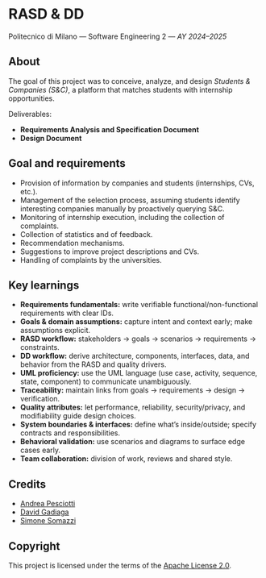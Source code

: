 # RASD & DD
Politecnico di Milano — Software Engineering 2 — _AY 2024–2025_

## About
The goal of this project was to conceive, analyze, and design _Students & Companies (S&C)_, a platform that matches students with internship opportunities.

Deliverables:
- **Requirements Analysis and Specification Document**
- **Design Document**

## Goal and requirements
- Provision of information by companies and students (internships, CVs, etc.).
- Management of the selection process, assuming students identify interesting companies manually by proactively querying S&C.
- Monitoring of internship execution, including the collection of complaints.
- Collection of statistics and of feedback.
- Recommendation mechanisms.
- Suggestions to improve project descriptions and CVs.
- Handling of complaints by the universities.

## Key learnings
- **Requirements fundamentals:** write verifiable functional/non-functional requirements with clear IDs.
- **Goals & domain assumptions:** capture intent and context early; make assumptions explicit.
- **RASD workflow:** stakeholders → goals → scenarios → requirements → constraints.
- **DD workflow:** derive architecture, components, interfaces, data, and behavior from the RASD and quality drivers.
- **UML proficiency:** use the UML language (use case, activity, sequence, state, component) to communicate unambiguously.
- **Traceability:** maintain links from goals → requirements → design → verification.
- **Quality attributes:** let performance, reliability, security/privacy, and modifiability guide design choices.
- **System boundaries & interfaces:** define what’s inside/outside; specify contracts and responsibilities.
- **Behavioral validation:** use scenarios and diagrams to surface edge cases early.
- **Team collaboration:** division of work, reviews and shared style.

## Credits
- [Andrea Pesciotti](https://github.com/AndreaPes)
- [David Gadiaga](https://github.com/DavidGadiaga)
- [Simone Somazzi](https://github.com/SimoSaimon)

## Copyright
This project is licensed under the terms of the [Apache License 2.0](./LICENSE).
